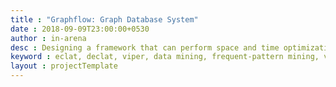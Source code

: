 ```yaml
---
title : "Graphflow: Graph Database System"
date : 2018-09-09T23:00:00+0530
author : in-arena
desc : Designing a framework that can perform space and time optimizations while pattern mining.
keyword : eclat, declat, viper, data mining, frequent-pattern mining, vertical mining 
layout : projectTemplate
---
```


